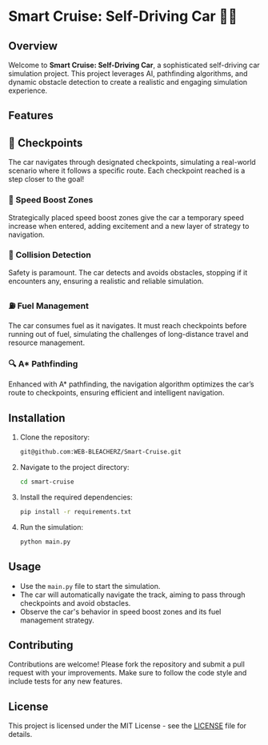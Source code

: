 # Smart Cruise: Self-Driving Car 🚗💡

## Overview

Welcome to **Smart Cruise: Self-Driving Car**, a sophisticated self-driving car simulation project. This project leverages AI, pathfinding algorithms, and dynamic obstacle detection to create a realistic and engaging simulation experience.

## Features

## 🚦 Checkpoints
The car navigates through designated checkpoints, simulating a real-world scenario where it follows a specific route. Each checkpoint reached is a step closer to the goal!

### 💨 Speed Boost Zones
Strategically placed speed boost zones give the car a temporary speed increase when entered, adding excitement and a new layer of strategy to navigation.

### 🛑 Collision Detection
Safety is paramount. The car detects and avoids obstacles, stopping if it encounters any, ensuring a realistic and reliable simulation.

### ⛽ Fuel Management
The car consumes fuel as it navigates. It must reach checkpoints before running out of fuel, simulating the challenges of long-distance travel and resource management.

### 🔍 A* Pathfinding
Enhanced with A* pathfinding, the navigation algorithm optimizes the car’s route to checkpoints, ensuring efficient and intelligent navigation.

## Installation

1. Clone the repository:
    ```bash
    git@github.com:WEB-BLEACHERZ/Smart-Cruise.git
    ```
2. Navigate to the project directory:
    ```bash
    cd smart-cruise
    ```
3. Install the required dependencies:
    ```bash
    pip install -r requirements.txt
    ```
4. Run the simulation:
    ```bash
    python main.py
    ```

## Usage

- Use the `main.py` file to start the simulation.
- The car will automatically navigate the track, aiming to pass through checkpoints and avoid obstacles.
- Observe the car's behavior in speed boost zones and its fuel management strategy.

## Contributing

Contributions are welcome! Please fork the repository and submit a pull request with your improvements. Make sure to follow the code style and include tests for any new features.

## License

This project is licensed under the MIT License - see the [LICENSE](LICENSE) file for details.

